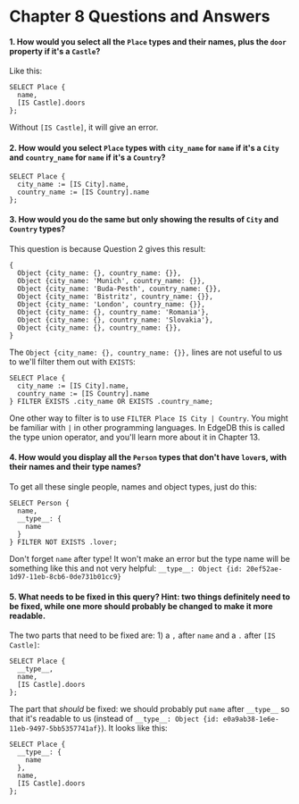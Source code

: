 # Chapter 8 Questions and Answers

#### 1. How would you select all the `Place` types and their names, plus the `door` property if it's a `Castle`?

Like this:

```edgeql
SELECT Place {
  name,
  [IS Castle].doors
};
```

Without `[IS Castle]`, it will give an error.

#### 2. How would you select `Place` types with `city_name` for `name` if it's a `City` and `country_name` for `name` if it's a `Country`?

```edgeql
SELECT Place {
  city_name := [IS City].name,
  country_name := [IS Country].name
};
```

#### 3. How would you do the same but only showing the results of `City` and `Country` types?

This question is because Question 2 gives this result:

```
{
  Object {city_name: {}, country_name: {}},
  Object {city_name: 'Munich', country_name: {}},
  Object {city_name: 'Buda-Pesth', country_name: {}},
  Object {city_name: 'Bistritz', country_name: {}},
  Object {city_name: 'London', country_name: {}},
  Object {city_name: {}, country_name: 'Romania'},
  Object {city_name: {}, country_name: 'Slovakia'},
  Object {city_name: {}, country_name: {}},
}
```

The `Object {city_name: {}, country_name: {}},` lines are not useful to us to we'll filter them out with `EXISTS`:

```edgeql
SELECT Place {
  city_name := [IS City].name,
  country_name := [IS Country].name
} FILTER EXISTS .city_name OR EXISTS .country_name;
```

One other way to filter is to use `FILTER Place IS City | Country`. You might be familiar with `|` in other programming languages. In EdgeDB this is called the type union operator, and you'll learn more about it in Chapter 13.

#### 4. How would you display all the `Person` types that don't have `lover`s, with their names and their type names?

To get all these single people, names and object types, just do this:

```edgeql
SELECT Person {
  name,
  __type__: {
    name
  }
} FILTER NOT EXISTS .lover;
```

Don't forget `name` after type! It won't make an error but the type name will be something like this and not very helpful: `__type__: Object {id: 20ef52ae-1d97-11eb-8cb6-0de731b01cc9}`

#### 5. What needs to be fixed in this query? Hint: two things definitely need to be fixed, while one more should probably be changed to make it more readable.

The two parts that need to be fixed are: 1) a `,` after `name` and a `.` after `[IS Castle]`:

```edgeql
SELECT Place {
  __type__,
  name,
  [IS Castle].doors
};
```

The part that _should_ be fixed: we should probably put `name` after `__type__` so that it's readable to us (instead of `__type__: Object {id: e0a9ab38-1e6e-11eb-9497-5bb5357741af}`). It looks like this:

```edgeql
SELECT Place {
  __type__: {
    name
  },
  name,
  [IS Castle].doors
};
```
